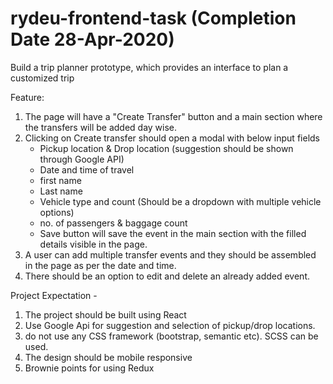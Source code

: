 # rydeu-frontend-task (Completion Date 28-Apr-2020)
Build a trip planner prototype, which provides an interface to plan a customized trip

Feature:
1. The page will have a "Create Transfer" button and a main section where the transfers will be added day wise.
2. Clicking on Create transfer should open a modal with below input fields
    * Pickup location & Drop location (suggestion should be shown through Google API)
    * Date and time of travel
    * first name
    * Last name
    * Vehicle type and count (Should be a dropdown with multiple vehicle options)
    * no. of passengers & baggage count
    * Save button will save the event in the main section with the filled details visible in the page.
3. A user can add multiple transfer events and they should be assembled in the page as per the date and time.
4. There should be an option to edit and delete an already added event.


Project Expectation - 
1. The project should be built using React
2. Use Google Api for suggestion and selection of pickup/drop locations.
3. do not use any CSS framework (bootstrap, semantic etc). SCSS can be used.
4. The design should be mobile responsive
5. Brownie points for using Redux




    
      
      
